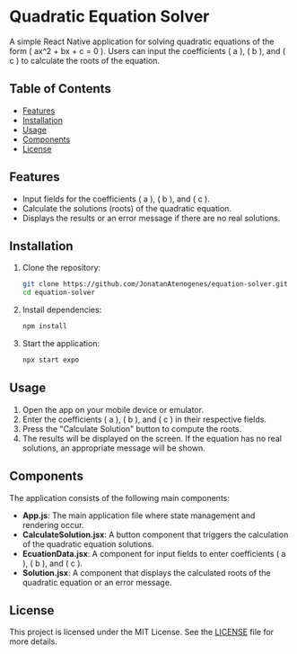 # Quadratic Equation Solver

A simple React Native application for solving quadratic equations of the form \( ax^2 + bx + c = 0 \). Users can input the coefficients \( a \), \( b \), and \( c \) to calculate the roots of the equation.

## Table of Contents

- [Features](#features)
- [Installation](#installation)
- [Usage](#usage)
- [Components](#components)
- [License](#license)

## Features

- Input fields for the coefficients \( a \), \( b \), and \( c \).
- Calculate the solutions (roots) of the quadratic equation.
- Displays the results or an error message if there are no real solutions.

## Installation

1. Clone the repository:

   ```bash
   git clone https://github.com/JonatanAtenogenes/equation-solver.git
   cd equation-solver
   ```

2. Install dependencies:

   ```bash
   npm install
   ```

3. Start the application:

   ```bash
   npx start expo
   ```

## Usage

1. Open the app on your mobile device or emulator.
2. Enter the coefficients \( a \), \( b \), and \( c \) in their respective fields.
3. Press the "Calculate Solution" button to compute the roots.
4. The results will be displayed on the screen. If the equation has no real solutions, an appropriate message will be shown.

## Components

The application consists of the following main components:

- **App.js**: The main application file where state management and rendering occur.
- **CalculateSolution.jsx**: A button component that triggers the calculation of the quadratic equation solutions.
- **EcuationData.jsx**: A component for input fields to enter coefficients \( a \), \( b \), and \( c \).
- **Solution.jsx**: A component that displays the calculated roots of the quadratic equation or an error message.

## License

This project is licensed under the MIT License. See the [LICENSE](LICENSE) file for more details.
